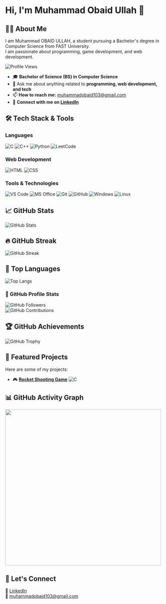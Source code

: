 # Hi, I'm Muhammad Obaid Ullah 👋

## 👨‍🎓 About Me  
I am Muhammad OBAID ULLAH, a student pursuing a Bachelor's degree in Computer Science from FAST University.  
I am passionate about programming, game development, and web development.  

<!--![Profile Views](https://komarev.com/ghpvc/?username=Obaid03&color=ff0050&style=flat)-->  
<!--![Profile Views](https://shields.io/badge/dynamic/json?color=ff0050&label=Profile%20Views&query=value&url=https://api.countapi.xyz/hit/Obaid03/visits)-->

![Profile Views](https://komarev.com/ghpvc/?username=Obaid03&label=Profile%20Views&color=ff0050&style=flat)


- 🎓 **Bachelor of Science (BS) in Computer Science**  
- 💬 Ask me about anything related to **programming, web development, and tech**  
- 📫 **How to reach me:** muhammadobaid103@gmail.com  
- 🔗 **Connect with me on [LinkedIn](https://www.linkedin.com/in/muhammad-obaid-ullah-29b6b0323/)**
  

## 🛠️ Tech Stack & Tools

### **Languages**
![C](https://img.shields.io/badge/-C-A8B9CC?style=flat&logo=c&logoColor=white)
![C++](https://img.shields.io/badge/-C++-00599C?style=flat&logo=c%2B%2B&logoColor=white)
![Python](https://img.shields.io/badge/-Python-3776AB?style=flat&logo=python&logoColor=white)
![LeetCode](https://img.shields.io/badge/-LeetCode-FFA116?style=flat&logo=leetcode&logoColor=white)

### **Web Development**
![HTML](https://img.shields.io/badge/-HTML-E34F26?style=flat&logo=html5&logoColor=white)
![CSS](https://img.shields.io/badge/-CSS-1572B6?style=flat&logo=css3&logoColor=white)

### **Tools & Technologies**
![VS Code](https://img.shields.io/badge/-VS%20Code-007ACC?style=flat&logo=visual-studio-code&logoColor=white)
![MS Office](https://img.shields.io/badge/-MS%20Office-D83B01?style=flat&logo=microsoft-office&logoColor=white)
![Git](https://img.shields.io/badge/-Git-F05032?style=flat&logo=git&logoColor=white)
![GitHub](https://img.shields.io/badge/-GitHub-181717?style=flat&logo=github&logoColor=white)
![Windows](https://img.shields.io/badge/-Windows-0078D6?style=flat&logo=windows&logoColor=white)
![Linux](https://img.shields.io/badge/-Linux-FCC624?style=flat&logo=linux&logoColor=black)



## 📈 GitHub Stats

![GitHub Stats](https://github-readme-stats.vercel.app/api?username=Obaid03&show_icons=true&count_private=true&theme=radical&card_width=497)

## 🔥 GitHub Streak

![GitHub Streak](https://github-readme-streak-stats.herokuapp.com/?user=Obaid03&theme=radical)

## 🚀 Top Languages

![Top Langs](https://github-readme-stats.vercel.app/api/top-langs/?username=Obaid03&layout=compact&theme=radical&card_width=497)

### 👥 GitHub Profile Stats  
![GitHub Followers](https://img.shields.io/github/followers/Obaid03?label=Followers&style=flat&color=red)  
![GitHub Contributions](https://custom-icon-badges.herokuapp.com/badge/dynamic/json?color=blue&label=Total%20Contributions&query=totalContributions&url=https://api.github.com/users/Obaid03)


## 🏆 GitHub Achievements

![GitHub Trophy](https://github-profile-trophy.vercel.app/?username=Obaid03&theme=radical)


## 🚀 Featured Projects
Here are some of my projects:

- 🎮 **[Rocket Shooting Game](https://github.com/Obaid03/PF_RocketGame)** ![C](https://img.shields.io/badge/-C-A8B9CC?style=flat&logo=c&logoColor=white)


## 📊 GitHub Activity Graph

<div align="left">
  <img src="https://github-readme-activity-graph.vercel.app/graph?username=Obaid03&theme=github-dark" width="497px"/>
</div>



## 🤝 Let's Connect  
🔗 [LinkedIn](https://www.linkedin.com/in/muhammad-obaid-ullah-29b6b0323/)  
📧 muhammadobaid103@gmail.com  
